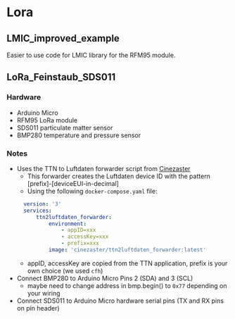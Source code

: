 # Lora

## LMIC_improved_example
Easier to use code for LMIC library for the RFM95 module.

## LoRa_Feinstaub_SDS011
### Hardware
- Arduino Micro
- RFM95 LoRa module
- SDS011 particulate matter sensor
- BMP280 temperature and pressure sensor
### Notes
- Uses the TTN to Luftdaten forwarder script from [Cinezaster](https://github.com/Cinezaster/ttn2luftdaten_forwarder)
  - This forwarder creates the Luftdaten device ID with the pattern [prefix]-[deviceEUI-in-decimal]
  - Using the following `docker-compose.yaml` file:
  ```yaml
    version: '3'
    services:
        ttn2luftdaten_forwarder:
            environment:
                - appID=xxx
                - accessKey=xxx
                - prefix=xxx
            image: 'cinezaster/ttn2luftdaten_forwarder:latest'
  ```
   - appID, accessKey are copied from the TTN application, prefix is your own choice (we used `cfh`)
 - Connect BMP280 to Arduino Micro Pins 2 (SDA) and 3 (SCL)
   - maybe need to change address in bmp.begin() to `0x77` depending on your wiring
 - Connect SDS011 to Arduino Micro hardware serial pins (TX and RX pins on pin header)